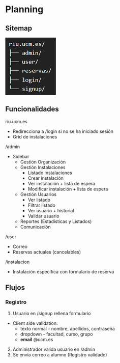 # Planning
## Sitemap
![Alt text](image.png)

## Funcionalidades
riu.ucm.es
- Redirecciona a /login si no se ha iniciado sesión
- Grid de instalaciones

/admin
- Sidebar
  - Gestión Organización
  - Gestión Instalaciones
    - Listado instalaciones
    - Crear instalación
    - Ver instalación + lista de espera
    - Modificar instalación + lista de espera
  - Gestión Usuarios
    - Ver listado
    - Filtrar listado
    - Ver usuario + historial
    - Validar usuario
  - Reportes (Estadísticas y Listados)
  - Comunicación

/user
- Correo
- Reservas actuales (cancelables)

/instalacion
- Instalación específica con formulario de reserva

## Flujos
### Registro
1. Usuario en /signup rellena formulario
- Client side validation:
  - texto normal - nombre, apellidos, contraseña
  - dropdown - facultad, curso, grupo
  - **email** @ucm.es
2. Administrador valida usuario en /admin
3. Se envía correo a alumno (Registro validado)